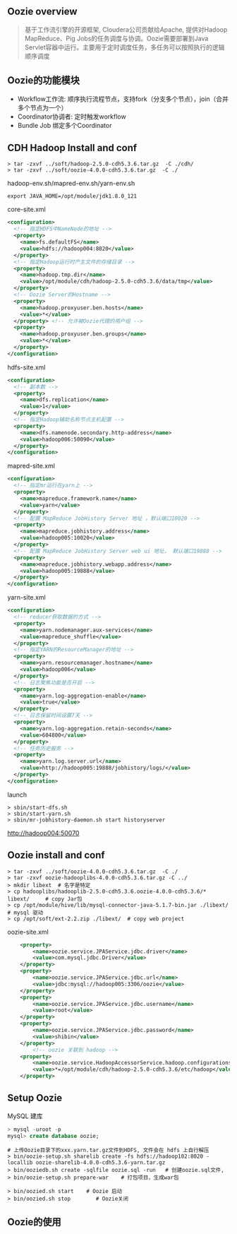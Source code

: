 ## Oozie overview 

> 基于工作流引擎的开源框架, Cloudera公司贡献给Apache, 提供对Hadoop MapReduce、Pig Jobs的任务调度与协调。Oozie需要部署到Java Servlet容器中运行。主要用于定时调度任务，多任务可以按照执行的逻辑顺序调度



## Oozie的功能模块

- Workflow工作流: 顺序执行流程节点，支持fork（分支多个节点），join（合并多个节点为一个）
- Coordinator协调者: 定时触发workflow
- Bundle Job 绑定多个Coordinator



## CDH Hadoop Install and conf

```shell
> tar -zxvf ../soft/hadoop-2.5.0-cdh5.3.6.tar.gz  -C ./cdh/
> tar -zxvf ../soft/oozie-4.0.0-cdh5.3.6.tar.gz  -C ./
```





hadoop-env.sh/mapred-env.sh/yarn-env.sh

```shell
export JAVA_HOME=/opt/module/jdk1.8.0_121
```

core-site.xml

```xml
<configuration>
  <!-- 指定HDFS中NameNode的地址 -->
  <property>
    <name>fs.defaultFS</name>
    <value>hdfs://hadoop004:8020</value>
  </property>
  <!-- 指定Hadoop运行时产生文件的存储目录 -->
  <property>
    <name>hadoop.tmp.dir</name>
    <value>/opt/module/cdh/hadoop-2.5.0-cdh5.3.6/data/tmp</value>
  </property>
  <!-- Oozie Server的Hostname -->
  <property>
    <name>hadoop.proxyuser.ben.hosts</name>
    <value>*</value>
  </property> <!-- 允许被Oozie代理的用户组 -->
  <property>
    <name>hadoop.proxyuser.ben.groups</name>
    <value>*</value>
  </property>
</configuration>
```

hdfs-site.xml

```xml
<configuration>
  <!-- 副本数 -->
  <property>
    <name>dfs.replication</name>
    <value>1</value>
  </property>
  <!-- 指定Hadoop辅助名称节点主机配置 -->
  <property>
    <name>dfs.namenode.secondary.http-address</name>
    <value>hadoop006:50090</value>
  </property>
</configuration>
```

mapred-site.xml

```xml
<configuration>
  <!-- 指定mr运行在yarn上 -->
  <property>
    <name>mapreduce.framework.name</name>
    <value>yarn</value>
  </property>
  <!-- 配置 MapReduce JobHistory Server 地址 ，默认端口10020 -->
  <property>
    <name>mapreduce.jobhistory.address</name>
    <value>hadoop005:10020</value>
  </property>
  <!-- 配置 MapReduce JobHistory Server web ui 地址， 默认端口19888 -->
  <property>
    <name>mapreduce.jobhistory.webapp.address</name>
    <value>hadoop005:19888</value>
  </property>
</configuration>
```

yarn-site.xml

```xml
<configuration>
  <!-- reducer获取数据的方式 -->
  <property>
    <name>yarn.nodemanager.aux-services</name>
    <value>mapreduce_shuffle</value>
  </property>
  <!-- 指定YARN的ResourceManager的地址 -->
  <property>
    <name>yarn.resourcemanager.hostname</name>
    <value>hadoop006</value>
  </property>
  <!-- 日志聚焦功能是否开启 -->
  <property>
    <name>yarn.log-aggregation-enable</name>
    <value>true</value>
  </property>
  <!-- 日志保留时间设置7天 -->
  <property>
    <name>yarn.log-aggregation.retain-seconds</name>
    <value>604800</value>
  </property>
  <!-- 任务历史服务 -->
  <property>
    <name>yarn.log.server.url</name>
    <value>http://hadoop005:19888/jobhistory/logs/</value>
  </property>
</configuration>
```



launch

```shell
> sbin/start-dfs.sh
> sbin/start-yarn.sh
> sbin/mr-jobhistory-daemon.sh start historyserver
```

[http://hadoop004:50070](http://hadoop004:50070/)





## Oozie install and conf

```shell
> tar -zxvf ../soft/oozie-4.0.0-cdh5.3.6.tar.gz  -C ./
> tar -zxvf oozie-hadooplibs-4.0.0-cdh5.3.6.tar.gz -C ../
> mkdir libext  # 名字是特定
> cp hadooplibs/hadooplib-2.5.0-cdh5.3.6.oozie-4.0.0-cdh5.3.6/* libext/ 	# copy Jar包
> cp /opt/module/hive/lib/mysql-connector-java-5.1.7-bin.jar ./libext/  # mysql 驱动
> cp /opt/soft/ext-2.2.zip ./libext/  # copy web project
```

oozie-site.xml

```xml
    <property>
        <name>oozie.service.JPAService.jdbc.driver</name>
        <value>com.mysql.jdbc.Driver</value>
    </property>
    <property>
        <name>oozie.service.JPAService.jdbc.url</name>
        <value>jdbc:mysql://hadoop005:3306/oozie</value>
    </property>
    <property>
        <name>oozie.service.JPAService.jdbc.username</name>
        <value>root</value>
    </property>
    <property>
        <name>oozie.service.JPAService.jdbc.password</name>
        <value>shibin</value>
    </property>
		<!-- oozie 关联到 hadoop -->
    <property>
        <name>oozie.service.HadoopAccessorService.hadoop.configurations</name>
        <value>*=/opt/module/cdh/hadoop-2.5.0-cdh5.3.6/etc/hadoop</value>
    </property>
```

## Setup Oozie

MySQL 建库

```sql
> mysql -uroot -p
mysql> create database oozie;
```

```shell
# 上传Oozie目录下的xxx.yarn.tar.gz文件到HDFS, 文件会在 hdfs 上自行解压
> bin/oozie-setup.sh sharelib create -fs hdfs://hadoop102:8020 -locallib oozie-sharelib-4.0.0-cdh5.3.6-yarn.tar.gz  
> bin/ooziedb.sh create -sqlfile oozie.sql -run   # 创建oozie.sql文件,
> bin/oozie-setup.sh prepare-war    # 打包项目，生成war包

> bin/oozied.sh start    # Oozie 启动
> bin/oozied.sh stop		# Oozie关闭
```



## Oozie的使用

